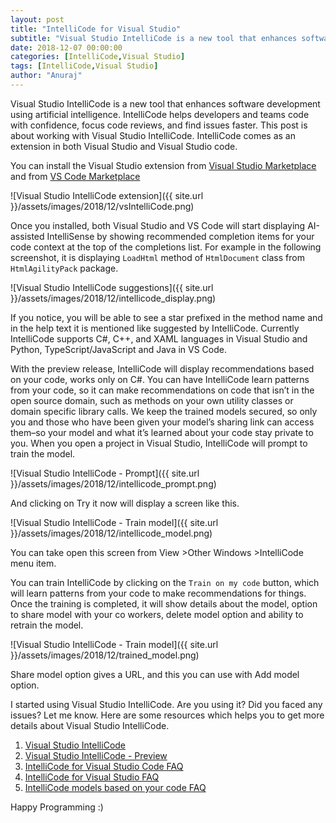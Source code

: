 ```yaml
---
layout: post
title: "IntelliCode for Visual Studio"
subtitle: "Visual Studio IntelliCode is a new tool that enhances software development using artificial intelligence. IntelliCode helps developers and teams code with confidence, focus code reviews, and find issues faster. This post is about working with Visual Studio IntelliCode."
date: 2018-12-07 00:00:00
categories: [IntelliCode,Visual Studio]
tags: [IntelliCode,Visual Studio]
author: "Anuraj"
---
```

Visual Studio IntelliCode is a new tool that enhances software development using artificial intelligence. IntelliCode helps developers and teams code with confidence, focus code reviews, and find issues faster. This post is about working with Visual Studio IntelliCode. IntelliCode comes as an extension in both Visual Studio and Visual Studio code.

You can install the Visual Studio extension from [Visual Studio Marketplace](https://marketplace.visualstudio.com/items?itemName=VisualStudioExptTeam.VSIntelliCode) and from [VS Code Marketplace](https://marketplace.visualstudio.com/items?itemName=VisualStudioExptTeam.vscodeintellicode)

![Visual Studio IntelliCode extension]({{ site.url }}/assets/images/2018/12/vsIntelliCode.png)

Once you installed, both Visual Studio and VS Code will start displaying AI-assisted IntelliSense by showing recommended completion items for your code context at the top of the completions list. For example in the following screenshot, it is displaying `LoadHtml` method of `HtmlDocument` class from `HtmlAgilityPack` package.

![Visual Studio IntelliCode suggestions]({{ site.url }}/assets/images/2018/12/intellicode_display.png)

If you notice, you will be able to see a star prefixed in the method name and in the help text it is mentioned like suggested by IntelliCode. Currently IntelliCode supports C#, C++, and XAML languages in Visual Studio and Python, TypeScript/JavaScript and Java in VS Code.

With the preview release, IntelliCode will display recommendations based on your code, works only on C#. You can have IntelliCode learn patterns from your code, so it can make recommendations on code that isn’t in the open source domain, such as methods on your own utility classes or domain specific library calls. We keep the trained models secured, so only you and those who have been given your model’s sharing link can access them–so your model and what it’s learned about your code stay private to you. When you open a project in Visual Studio, IntelliCode will prompt to train the model. 

![Visual Studio IntelliCode - Prompt]({{ site.url }}/assets/images/2018/12/intellicode_prompt.png)

And clicking on Try it now will display a screen like this.

![Visual Studio IntelliCode - Train model]({{ site.url }}/assets/images/2018/12/intellicode_model.png)

You can take open this screen from View &gt;Other Windows &gt;IntelliCode menu item.

You can train IntelliCode by clicking on the `Train on my code` button, which will learn patterns from your code to make recommendations for things. Once the training is completed, it will show details about the model, option to share model with your co workers, delete model option and ability to retrain the model.

![Visual Studio IntelliCode - Train model]({{ site.url }}/assets/images/2018/12/trained_model.png)

Share model option gives a URL, and this you can use with Add model option.

I started using Visual Studio IntelliCode. Are you using it? Did you faced any issues? Let me know. Here are some resources which helps you to get more details about Visual Studio IntelliCode.

1. [Visual Studio IntelliCode](https://docs.microsoft.com/en-us/visualstudio/intellicode/)
2. [Visual Studio IntelliCode - Preview](https://marketplace.visualstudio.com/items?itemName=VisualStudioExptTeam.VSIntelliCode)
3. [IntelliCode for Visual Studio Code FAQ](https://docs.microsoft.com/en-us/visualstudio/intellicode/intellicode-visual-studio-code)
4. [IntelliCode for Visual Studio FAQ](https://docs.microsoft.com/en-us/visualstudio/intellicode/intellicode-visual-studio)
5. [IntelliCode models based on your code FAQ](https://docs.microsoft.com/en-us/visualstudio/intellicode/custom-model-faq)

Happy Programming :)